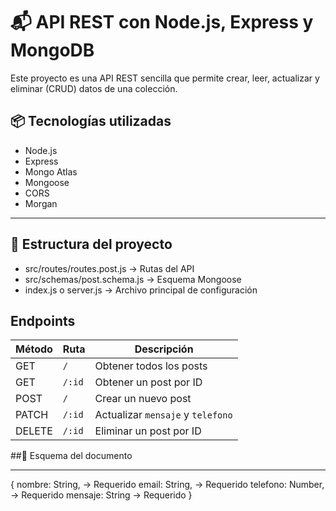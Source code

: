 # 📬 API REST con Node.js, Express y MongoDB
Este proyecto es una API REST sencilla que permite crear, leer, actualizar y eliminar (CRUD) datos de una colección.

## 📦 Tecnologías utilizadas

- Node.js
- Express
- Mongo Atlas
- Mongoose
- CORS
- Morgan

---

## 📁 Estructura del proyecto

- src/routes/routes.post.js → Rutas del API  
- src/schemas/post.schema.js → Esquema Mongoose  
- index.js o server.js → Archivo principal de configuración



## Endpoints 

| Método | Ruta   | Descripción                       |
| ------ | ------ | --------------------------------- |
| GET    | `/`    | Obtener todos los posts           |
| GET    | `/:id` | Obtener un post por ID            |
| POST   | `/`    | Crear un nuevo post               |
| PATCH  | `/:id` | Actualizar `mensaje` y `telefono` |
| DELETE | `/:id` | Eliminar un post por ID           |


##🧾 Esquema del documento

 ***
{
  nombre: String, -> Requerido
  email: String,  -> Requerido
  telefono: Number, -> Requerido
  mensaje: String -> Requerido
}
